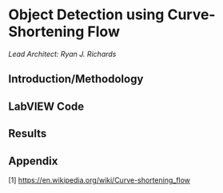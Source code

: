 # Object Detection using Curve-Shortening Flow #

*Lead Architect: Ryan J. Richards*

## Introduction/Methodology ##




## LabVIEW Code ##

## Results ##

## Appendix ##

[1] https://en.wikipedia.org/wiki/Curve-shortening_flow
